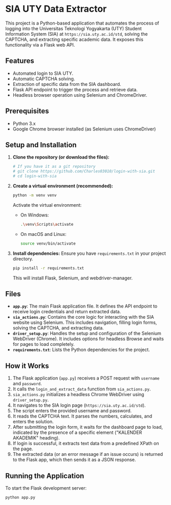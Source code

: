 # SIA UTY Data Extractor

This project is a Python-based application that automates the process of logging into the Universitas Teknologi Yogyakarta (UTY) Student Information System (SIA) at `https://sia.uty.ac.id/std`, solving the CAPTCHA, and extracting specific academic data. It exposes this functionality via a Flask web API.

## Features

* Automated login to SIA UTY.
* Automatic CAPTCHA solving.
* Extraction of specific data from the SIA dashboard.
* Flask API endpoint to trigger the process and retrieve data.
* Headless browser operation using Selenium and ChromeDriver.

## Prerequisites

* Python 3.x
* Google Chrome browser installed (as Selenium uses ChromeDriver)

## Setup and Installation

1.  **Clone the repository (or download the files):**
    ```bash
    # If you have it as a git repository
    # git clone https://github.com/Charles03010/login-with-sia.git
    # cd login-with-sia
    ```

2.  **Create a virtual environment (recommended):**
    ```bash
    python -m venv venv
    ```
    Activate the virtual environment:
    * On Windows:
        ```bash
        .\venv\Scripts\activate
        ```
    * On macOS and Linux:
        ```bash
        source venv/bin/activate
        ```

3.  **Install dependencies:**
    Ensure you have `requirements.txt` in your project directory.
    ```bash
    pip install -r requirements.txt
    ```
    This will install Flask, Selenium, and webdriver-manager.

## Files

* **`app.py`**: The main Flask application file. It defines the API endpoint to receive login credentials and return extracted data.
* **`sia_actions.py`**: Contains the core logic for interacting with the SIA website using Selenium. This includes navigation, filling login forms, solving the CAPTCHA, and extracting data.
* **`driver_setup.py`**: Handles the setup and configuration of the Selenium WebDriver (Chrome). It includes options for headless Browse and waits for pages to load completely.
* **`requirements.txt`**: Lists the Python dependencies for the project.

## How it Works

1.  The Flask application (`app.py`) receives a POST request with `username` and `password`.
2.  It calls the `login_and_extract_data` function from `sia_actions.py`.
3.  `sia_actions.py` initializes a headless Chrome WebDriver using `driver_setup.py`.
4.  It navigates to the SIA login page (`https://sia.uty.ac.id/std`).
5.  The script enters the provided username and password.
6.  It reads the CAPTCHA text. It parses the numbers, calculates, and enters the solution.
7.  After submitting the login form, it waits for the dashboard page to load, indicated by the presence of a specific element ("KALENDER AKADEMIK" heading).
8.  If login is successful, it extracts text data from a predefined XPath on the page.
9.  The extracted data (or an error message if an issue occurs) is returned to the Flask app, which then sends it as a JSON response.

## Running the Application

To start the Flask development server:

```bash
python app.py
